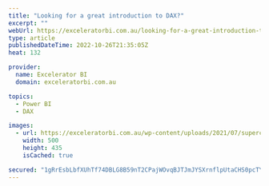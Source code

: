 ```yaml
---
title: "Looking for a great introduction to DAX?"
excerpt: ""
webUrl: https://exceleratorbi.com.au/looking-for-a-great-introduction-to-dax/
type: article
publishedDateTime: 2022-10-26T21:35:05Z
heat: 132

provider:
  name: Excelerator BI
  domain: exceleratorbi.com.au

topics:
  - Power BI
  - DAX

images:
  - url: https://exceleratorbi.com.au/wp-content/uploads/2021/07/supercharge-guy-500.png
    width: 500
    height: 435
    isCached: true

secured: "1gRrEsbLbfXUhTf74DBLG8B59nT2CPajWOvqBJTJmJYSXrnflpUtaCHS0pcTYMb9T86z2bZprj8P6pof+8qyz5VT2ZVlRnypbiMnkbCtNN1sn3tua9CvVZ2vftHtElzbfHi+LxQYzesrEGflpn+87LL2sgBxfPfAOvK84/13eMurllRW1WCnW99xR0TRK+7OvwiWcBYIxqChCR8MP2bSdiZXpAKPITztP4Upd5z5V+9B86QBlN9T8hOCgtOybECL/ud4RtZF6vpqL7j1SeD2puO9+LgU05RyAq761mkmxyQThknPWtGQ+rYmgbMIN5f9JT9o6gAlK5Xtq1+UbpyQH6x2iNnV1dWT8jZFlBEl2mY=;enjb2u1NXNnT/lf1AluDug=="
---
```


